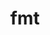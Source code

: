 ---
title: "fmt"
layout: cache
categories: [package, develop]
meta: {"versions": ["10.1.1", "10.2.1"], "compilers": ["gcc@=11.4.0"], "oss": ["ubuntu20.04", "ubuntu22.04"], "platforms": ["linux"], "targets": ["neoverse_v1", "neoverse_v2", "x86_64_v3"], "stacks": ["e4s", "e4s-neoverse-v2", "e4s-neoverse_v1", "root"], "num_specs": 10, "num_specs_by_stack": {"e4s-neoverse_v1": 3, "root": 10, "e4s": 4, "e4s-neoverse-v2": 3}}
spec_details: [{"hash": "p6un7cp2srsglxgtdvf6klhd7beueuxx", "compiler": "gcc@=11.4.0", "versions": ["10.2.1"], "os": "ubuntu20.04", "platform": "linux", "target": "neoverse_v1", "variants": ["build_system=cmake", "build_type=Release", "cxxstd=17", "generator=make", "~ipo", "+pic", "~shared"], "stacks": ["e4s-neoverse_v1", "root"], "size": "-", "tarball": "https://binaries.spack.io/develop/build_cache/linux-ubuntu20.04-neoverse_v1/gcc-11.4.0/fmt-10.2.1/linux-ubuntu20.04-neoverse_v1-gcc-11.4.0-fmt-10.2.1-p6un7cp2srsglxgtdvf6klhd7beueuxx.spack"}, {"hash": "nbxtdbryw23gzafrkxqnswtmyt75c3a5", "compiler": "gcc@=11.4.0", "versions": ["10.2.1"], "os": "ubuntu20.04", "platform": "linux", "target": "x86_64_v3", "variants": ["build_system=cmake", "build_type=Release", "cxxstd=17", "generator=make", "~ipo", "+pic", "~shared"], "stacks": ["root", "e4s"], "size": "-", "tarball": "https://binaries.spack.io/develop/build_cache/linux-ubuntu20.04-x86_64_v3/gcc-11.4.0/fmt-10.2.1/linux-ubuntu20.04-x86_64_v3-gcc-11.4.0-fmt-10.2.1-nbxtdbryw23gzafrkxqnswtmyt75c3a5.spack"}, {"hash": "nsazg364rmcksmrgu4chnbfvqiklygyx", "compiler": "gcc@=11.4.0", "versions": ["10.1.1"], "os": "ubuntu20.04", "platform": "linux", "target": "x86_64_v3", "variants": ["build_system=cmake", "build_type=Release", "cxxstd=11", "generator=make", "~ipo", "patches=6ef12fe", "+pic", "~shared"], "stacks": ["root", "e4s"], "size": "-", "tarball": "https://binaries.spack.io/develop/build_cache/linux-ubuntu20.04-x86_64_v3/gcc-11.4.0/fmt-10.1.1/linux-ubuntu20.04-x86_64_v3-gcc-11.4.0-fmt-10.1.1-nsazg364rmcksmrgu4chnbfvqiklygyx.spack"}, {"hash": "cbdapanjz7reyvaph4zrunlojtn3ywig", "compiler": "gcc@=11.4.0", "versions": ["10.2.1"], "os": "ubuntu22.04", "platform": "linux", "target": "neoverse_v1", "variants": ["build_system=cmake", "build_type=Release", "cxxstd=17", "generator=make", "~ipo", "+pic", "~shared"], "stacks": ["e4s-neoverse_v1", "root"], "size": "-", "tarball": "https://binaries.spack.io/develop/build_cache/linux-ubuntu22.04-neoverse_v1/gcc-11.4.0/fmt-10.2.1/linux-ubuntu22.04-neoverse_v1-gcc-11.4.0-fmt-10.2.1-cbdapanjz7reyvaph4zrunlojtn3ywig.spack"}, {"hash": "vhfozetgwki4go4qrsje4ksjcpy75buk", "compiler": "gcc@=11.4.0", "versions": ["10.2.1"], "os": "ubuntu22.04", "platform": "linux", "target": "neoverse_v1", "variants": ["build_system=cmake", "build_type=Release", "cxxstd=17", "generator=make", "~ipo", "+pic", "~shared"], "stacks": ["e4s-neoverse_v1", "root"], "size": "-", "tarball": "https://binaries.spack.io/develop/build_cache/linux-ubuntu22.04-neoverse_v1/gcc-11.4.0/fmt-10.2.1/linux-ubuntu22.04-neoverse_v1-gcc-11.4.0-fmt-10.2.1-vhfozetgwki4go4qrsje4ksjcpy75buk.spack"}, {"hash": "gegdppzjudwhqjedhmfghi3s6xdie7ya", "compiler": "gcc@=11.4.0", "versions": ["10.2.1"], "os": "ubuntu22.04", "platform": "linux", "target": "neoverse_v2", "variants": ["build_system=cmake", "build_type=Release", "cxxstd=17", "generator=make", "~ipo", "+pic", "~shared"], "stacks": ["e4s-neoverse-v2", "root"], "size": "-", "tarball": "https://binaries.spack.io/develop/build_cache/linux-ubuntu22.04-neoverse_v2/gcc-11.4.0/fmt-10.2.1/linux-ubuntu22.04-neoverse_v2-gcc-11.4.0-fmt-10.2.1-gegdppzjudwhqjedhmfghi3s6xdie7ya.spack"}, {"hash": "6ux3qebk7sakenloavawzpgthdi7idx3", "compiler": "gcc@=11.4.0", "versions": ["10.2.1"], "os": "ubuntu22.04", "platform": "linux", "target": "neoverse_v2", "variants": ["build_system=cmake", "build_type=Release", "cxxstd=17", "generator=make", "~ipo", "+pic", "~shared"], "stacks": ["e4s-neoverse-v2", "root"], "size": "-", "tarball": "https://binaries.spack.io/develop/build_cache/linux-ubuntu22.04-neoverse_v2/gcc-11.4.0/fmt-10.2.1/linux-ubuntu22.04-neoverse_v2-gcc-11.4.0-fmt-10.2.1-6ux3qebk7sakenloavawzpgthdi7idx3.spack"}, {"hash": "f63l4fzhjahkjkcuysqahqomeai24bjn", "compiler": "gcc@=11.4.0", "versions": ["10.2.1"], "os": "ubuntu22.04", "platform": "linux", "target": "neoverse_v2", "variants": ["build_system=cmake", "build_type=Release", "cxxstd=17", "generator=make", "~ipo", "+pic", "~shared"], "stacks": ["e4s-neoverse-v2", "root"], "size": "-", "tarball": "https://binaries.spack.io/develop/build_cache/linux-ubuntu22.04-neoverse_v2/gcc-11.4.0/fmt-10.2.1/linux-ubuntu22.04-neoverse_v2-gcc-11.4.0-fmt-10.2.1-f63l4fzhjahkjkcuysqahqomeai24bjn.spack"}, {"hash": "t2i3qozweoguwm4zj7fyloloqaszqz42", "compiler": "gcc@=11.4.0", "versions": ["10.2.1"], "os": "ubuntu22.04", "platform": "linux", "target": "x86_64_v3", "variants": ["build_system=cmake", "build_type=Release", "cxxstd=17", "generator=make", "~ipo", "+pic", "~shared"], "stacks": ["root", "e4s"], "size": "-", "tarball": "https://binaries.spack.io/develop/build_cache/linux-ubuntu22.04-x86_64_v3/gcc-11.4.0/fmt-10.2.1/linux-ubuntu22.04-x86_64_v3-gcc-11.4.0-fmt-10.2.1-t2i3qozweoguwm4zj7fyloloqaszqz42.spack"}, {"hash": "qekbpgnetdgyjwwnvg74bpcchwqp3lq3", "compiler": "gcc@=11.4.0", "versions": ["10.2.1"], "os": "ubuntu22.04", "platform": "linux", "target": "x86_64_v3", "variants": ["build_system=cmake", "build_type=Release", "cxxstd=17", "generator=make", "~ipo", "+pic", "~shared"], "stacks": ["root", "e4s"], "size": "-", "tarball": "https://binaries.spack.io/develop/build_cache/linux-ubuntu22.04-x86_64_v3/gcc-11.4.0/fmt-10.2.1/linux-ubuntu22.04-x86_64_v3-gcc-11.4.0-fmt-10.2.1-qekbpgnetdgyjwwnvg74bpcchwqp3lq3.spack"}]
---